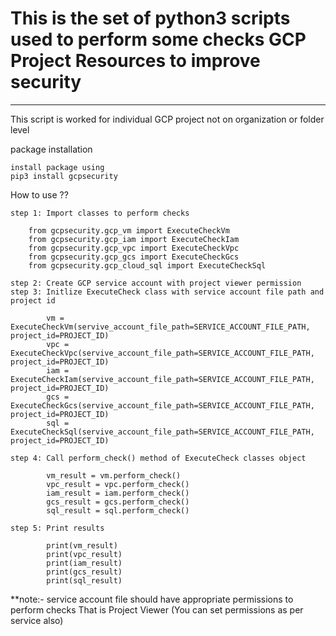 # This is the set of python3 scripts used to perform some checks GCP Project Resources to improve security
-------------

This script is worked for individual GCP project not on organization or folder level

package installation
    
    install package using 
    pip3 install gcpsecurity

How to use ??

    step 1: Import classes to perform checks
        
        from gcpsecurity.gcp_vm import ExecuteCheckVm
        from gcpsecurity.gcp_iam import ExecuteCheckIam
        from gcpsecurity.gcp_vpc import ExecuteCheckVpc
        from gcpsecurity.gcp_gcs import ExecuteCheckGcs
        from gcpsecurity.gcp_cloud_sql import ExecuteCheckSql
            
    step 2: Create GCP service account with project viewer permission
    step 3: Initlize ExecuteCheck class with service account file path and project id
            
            vm = ExecuteCheckVm(servive_account_file_path=SERVICE_ACCOUNT_FILE_PATH, project_id=PROJECT_ID)
            vpc = ExecuteCheckVpc(servive_account_file_path=SERVICE_ACCOUNT_FILE_PATH, project_id=PROJECT_ID)
            iam = ExecuteCheckIam(servive_account_file_path=SERVICE_ACCOUNT_FILE_PATH, project_id=PROJECT_ID)
            gcs = ExecuteCheckGcs(servive_account_file_path=SERVICE_ACCOUNT_FILE_PATH, project_id=PROJECT_ID)
            sql = ExecuteCheckSql(servive_account_file_path=SERVICE_ACCOUNT_FILE_PATH, project_id=PROJECT_ID)
    
    step 4: Call perform_check() method of ExecuteCheck classes object
    
            vm_result = vm.perform_check()
            vpc_result = vpc.perform_check()
            iam_result = iam.perform_check()
            gcs_result = gcs.perform_check()
            sql_result = sql.perform_check()
    
    step 5: Print results
            
            print(vm_result)
            print(vpc_result)
            print(iam_result)
            print(gcs_result)
            print(sql_result)
              
    
 
**note:- service account file should have appropriate permissions to perform checks 
That is Project Viewer (You can set permissions as per service also)

    